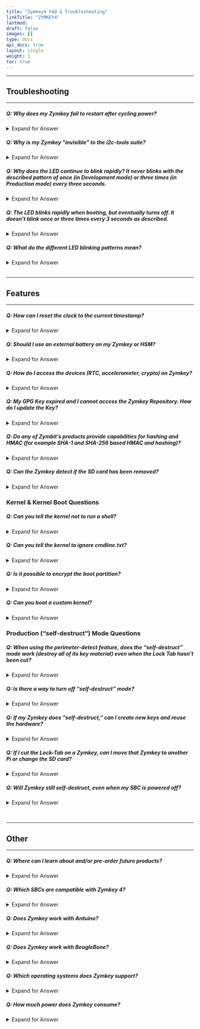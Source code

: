 ```yaml
---
title: "Zymkey4 FAQ & Troubleshooting"
linkTitle: "ZYMKEY4"
lastmod:
draft: false
images: []
type: docs
api_docs: true
layout: single
weight: 1
toc: true
---
```


------
## **Troubleshooting**
------

##### Q: Why does my Zymkey fail to restart after cycling power?

<details>

<summary>Expand for Answer</summary>

<br>

A: Zymkey monitors the quality of 5V power coming into the host computer. If the voltage drops below a specified limit, even momentarily, then Zymkey will disable all security services to the host. This is a security feature to prevent power cycle and brown-own attacks. If you are powering a display, modem, or other power-hungry device from your Pi, then check the capacity and quality of your power supply. [**Learn more >**](https://docs.zymbit.com/reference/power-quality/) 

</details>

##### Q: Why is my Zymkey "invisible" to the i2c-tools suite?

<details>

<summary>Expand for Answer</summary>

<br>

A: Some people have become accustomed to using i2c-detect to do a first level check for correct installation and baseline functionality of i2c devices. However, these tools only really work if the i2c device communicates via a protocol that sits on top of i2c called SMBus or SMB ([System Management Bus](https://en.wikipedia.org/wiki/System_Management_Bus)). Instead, Zymkey communicates to the host at a much more fundamental level, in part because the Zymkey protocol traffic is encrypted. While we're on the topic, perhaps i2c-tools should have been called "smb-tools"? ;-)

</details>

##### Q: Why does the LED continue to blink rapidly? It never blinks with the described pattern of once (in Development mode) or three times (in Production mode) every three seconds.

<details>

<summary>Expand for Answer</summary>

<br>

A: Check the following:

1. Make sure that you have enabled i2c support using raspi-config BEFORE your install the software. Also, when you enable i2c communications be sure to follow the enable-disable-enable sequence.

2. If i2c support has been enabled correctly and the Zymkey LED is still rapidly blinking, check proper physical installation of the Zymkey as detailed in this "Getting Started" guide.

3. Check that the Raspberry Pi power is sufficient. The red LED on most Raspberry Pi models indicates if the Pi is being powered adequately. If it is not lit at all or flashes intermittently, try a different power supply or a different USB cable.

4. Zymkey uses GPIO header pins 3 and 5 for i2c communications and pin 7 as an interrupt signal to the Pi. Pin 7 should preferably be dedicated exclusively to Zymkey. Other devices may share the i2c bus with Zymkey, but there may still be address conflicts. By default, Zymkey uses slave address 0x30. If the address conflict cannot be resolved on the other i2c devices, there is a way of changing the i2c address on the Zymkey via the command line on the Pi (**coming soon!**). Using this application, the Zymkey address can be changed anywhere in the ranges of 0x30-0x37 or 0x60-0x67.

5. Oftentimes the 1-Wire interface relies on pin 7 (GPIO 4) for communication. If the 1-Wire interface is enabled, try disabling through raspi-config. If that resolves the problem take steps to either move the Zymkey interrupt signal from GPIO 4 or the 1-Wire interface from GPIO 4.

6. if the directory at _/var/lib/zymbit_ or any of the files and/or subdirectories are corrupted or deleted, the Zymkey will fail to work. 
**IMPORTANT: if this happens when the Zymkey is locked (i.e. Production Mode), the Zymkey can never be used again.**

</details>

##### Q: The LED blinks rapidly when booting, but eventually turns off. It doesn't blink once or three times every 3 seconds as described.

<details>

<summary>Expand for Answer</summary>

<br>

A: This issue could be caused by the same issues described in the first question (Why does the LED continue to blink rapidly?). Additionally, this can be caused if a locked (Production Mode) Zymkey is moved to another Pi.

</details>

##### Q: What do the different LED blinking patterns mean?

<details>

<summary>Expand for Answer</summary>

<br>

1. 1 second very rapid flash, 1 second off, 8 slow blinks
   * This indicates interrupted communications.

<p></p>

2. Quickly 10 times, then slowly 8 times
   * This indicates an electrical connection issue.

<p></p>

3. Constant rapid blinking
   * This indicates that your Zymkey is operational but not yet configured.

<p></p>

4. Once every 3 seconds
   * This indicates that your Zymkey is working and running.

<p></p>

5. Rapid blinking, then slowly 5 times
   * This indicates a failure to communicate with ATECC. The most likely cause is the Zymkey is in Production Mode, tamper detect was set to self-destruct, and a tamper detect event caused the Zymkey to self-destruct. If tamper detect is not armed, this indicates a hardware problem.

<p></p>

6. Three rapid blinks every 3 seconds
   * This indicates the Zymkey is in Production Mode and is working and running.

<p></p>

7. Rapid blinking then LED off
   * This indicates the Zymkey is in Production Mode but cannot bind with the RPi / SD card pair.  In Production Mode the binding with a particular Pi and SD card becomes permanent. Most likely cause for this is that the Zymkey, the SD card, or the PI has been swapped out.

</details>
 

------
## **Features**
------

##### Q: How can I reset the clock to the current timestamp?

<details>

<summary>Expand for Answer</summary>

<br>

A: The clock will sync to the current timestamp once the Pi has achieved NTP sync. This requires you to have access to the Internet.

</details>

##### Q: Should I use an external battery on my Zymkey or HSM?

<details>

<summary>Expand for Answer</summary>

<br>

A: The following table compares Zymkey and HSM operational modes while connected to Main Power, Battery Power, and No Power.

The battery is required to maintain the Real Time Clock and the perimeter detect circuits when the host power is removed. Without the battery, these two functions will not be active when the host power is removed.

![external battery matrix](../external-battery.png) 

</details>


##### Q: How do I access the devices (RTC, accelerometer, crypto) on Zymkey?

<details>

<summary>Expand for Answer</summary>

<br>

A: For Zymkey and HSMs, kernel drivers and libraries for all of the devices are included in the Zymkey software package.

</details>

##### Q: My GPG Key expired and I cannot access the Zymkey Repository. How do I update the Key?


<details>

<summary>Expand for Answer</summary>

<br>

A: You can update your existing key with the following command:

`curl -L https://zk-sw-repo.s3.amazonaws.com/apt-zymkey-pubkey.gpg | apt-key add -`

</details>

##### Q: Do any of Zymbit’s products provide capabilities for hashing and HMAC (for example SHA-1 and SHA-256 based HMAC and hashing)?

<details>

<summary>Expand for Answer</summary>

<br>

A:   All of our products can do ECDSA-SHA256 signing using private keys that are stored in the module. 

</details>


##### Q: Can the Zymkey detect if the SD card has been removed?

<details>

<summary>Expand for Answer</summary>

<br>

A: No, but perimeter detect can be configured to prevent access to the SD card. When a tamper event is detected, the Zymkey will, when properly configured via the API, destroy all critical key material and the root fs will fail to be decrypted upon boot.

</details>

### **Kernel & Kernel Boot Questions**

##### Q: Can you tell the kernel not to run a shell?

<details>

<summary>Expand for Answer</summary>

<br>

A: Someone could easily replace the kernel and, while it is possible to configure initramfs to not permit the busybox shell to, that can be sidestepped as well. Even if you hack your own changes to the kernel to ignore the `init` option, someone could replace your kernel. Also, kernel updates would have to be done manually and the updates from the apt repo would have to be blacklisted.

</details>

##### Q:  Can you tell the kernel to ignore cmdline.txt?

<details>

<summary>Expand for Answer</summary>

<br>

A: There are many reasons why this is infeasible, but the main one is that, since the GPU initially functions as a bootloader processor during boot and since Broadcom has not made the GPU compiler publicly available as well as the source code for the bootloader, one cannot simply compile their own code that would ignore cmdline.txt.


</details>


##### Q: Is it possible to encrypt the boot partition?

<details>

<summary>Expand for Answer</summary>

<br>

A: No because the GPU bootloader does not have encryption features implemented and, even in lieu of that, it does not know how to communicate with Zymkey. The best solution, then, would be to implement an independent secure boot procedure. As mentioned above, we are currently working on adding this feature in a future product.


</details>

##### Q: Can you boot a custom kernel?

<details>

<summary>Expand for Answer</summary>

<br>

A: Of course, but it would be trivial to replace the kernel image if one could gain access to the SD card.


</details>

### **Production (“self-destruct”) Mode Questions**

##### Q: When using the perimeter-detect feature, does the “self-destruct” mode work (destroy all of its key material) even when the Lock Tab hasn’t been cut?

<details>

<summary>Expand for Answer</summary>

<br>

A: Self-destruct mode works only after the Lock Tab has been cut.

</details>

##### Q: Is there a way to turn off “self-destruct” mode?

<details>

<summary>Expand for Answer</summary>

<br>

A: Yes, but only before cutting the tab.

</details>


##### Q: If my Zymkey does “self-destruct,” can I create new keys and reuse the hardware?

<details>

<summary>Expand for Answer</summary>

<br>

*   The SBC and SD card hardware will be reusable.
*   Because the SD card contents are encrypted and the decryption key was destroyed, the data is lost.
*   The Zymkey will not be reusable because the key slots will be destroyed.

</details>

##### Q: If I cut the Lock-Tab on a Zymkey, can I move that Zymkey to another Pi or change the SD card?

<details>

<summary>Expand for Answer</summary>

<br>

A: No. Cutting the Lock-Tab **permanently** binds that instance of Zymkey to the specific instances of host computer and SD card. This is a security feature to prevent credentials being moved from one host to another. **DO NOT cut the Lock-Tab if you are still in development and expect to change the host or SD cards.**

</details>

##### Q: Will Zymkey still self-destruct, even when my SBC is powered off?

<details>

<summary>Expand for Answer</summary>

<br>

A: Yes, because Zymkey is battery powered. As long as the battery is sufficiently charged, it will still self-destruct.

</details>

 

------
## **Other**
------

##### Q: Where can I learn about and/or pre-order future products?

<details>

<summary>Expand for Answer</summary>

<br>

A: Sign up for our new product email updates [here](https://forms.zohopublic.com/phil12/form/EmailSubscription/formperma/HghiKe8SDz8pgAlFEVpaQTBSEaV9edCxXt4f1VJGMlE).

</details>

##### Q: Which SBCs are compatible with Zymkey 4?

<details>

<summary>Expand for Answer</summary>

<br>

*  Raspberry Pi 3, 3B+, 4, Zero
*  RPi Compute Module 3, 4
*  NVIDIA Jetson Nano, Xavier
*  Electrically, the Zymkey-I2C will interface to any single board computer using I2C. Check compatibility with your particular Linux distribution.

</details>

##### Q: Does Zymkey work with Arduino?

<details>

<summary>Expand for Answer</summary>

<br>

A: We have no plans to release an Arduino shield version. While we love Arduinos and use them all the time, they generally don’t have enough resources to handle cryptographic operations at this level.


</details>

##### Q: Does Zymkey work with BeagleBone?

<details>

<summary>Expand for Answer</summary>

<br>

A: Zymbit does not officially support the BeagleBoard platform at this time.

</details>


##### Q: Which operating systems does Zymkey support?
 
<details>

<summary>Expand for Answer</summary>

<br>

![supported OSs](../supported-os-dots.png) 

</details>
  

##### Q: How much power does Zymkey consume?

<details>

<summary>Expand for Answer</summary>

<br>

*   Zymkey-RPi (3.3V): idle approx. 1mA; max active < 25mA with LED off, < 35mA with LED on.
*   Zymkey-USB (5V): idle approx. 1.5mA; max active < 40mA with LEDs off, < 60mA with LEDs on.

See [Power Quality]( https://docs.zymbit.com/reference/power-quality/) for more information.

</details>
